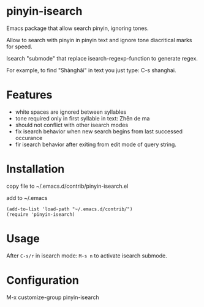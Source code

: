 # pinyin-isearch
Emacs package that allow search pinyin, ignoring tones.

Allow to search with pinyin in pinyin text and ignore tone diacritical marks for speed.

Isearch "submode" that replace isearch-regexp-function to generate regex.

For example, to find "Shànghǎi" in text you just type: C-s shanghai.

# Features
- white spaces are ignored between syllables
- tone required only in first syllable in text: Zhēn de ma
- should not conflict with other isearch modes
- fix isearch behavior when new search begins from last successed occurance
- fir isearch behavior after exiting from edit mode of query string.

# Installation
copy file to ~/.emacs.d/contrib/pinyin-isearch.el

add to ~/.emacs

```elisp
(add-to-list 'load-path "~/.emacs.d/contrib/")
(require 'pinyin-isearch)
```

# Usage
After ```C-s/r``` in isearch mode: ```M-s n``` to activate isearch submode.

# Configuration
M-x customize-group pinyin-isearch
